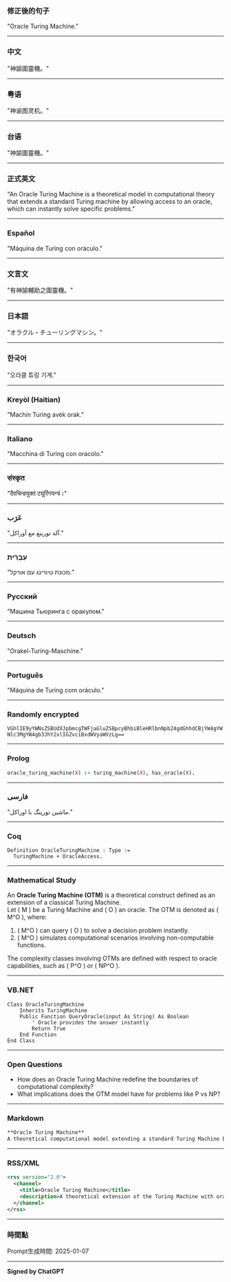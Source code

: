 ### 修正後的句子  
"Oracle Turing Machine."  

---

### 中文  
"神諭圖靈機。"  

---

### 粤语  
"神谕图灵机。"  

---

### 台语  
"神諭圖靈機。"  

---

### 正式英文  
"An Oracle Turing Machine is a theoretical model in computational theory that extends a standard Turing machine by allowing access to an oracle, which can instantly solve specific problems."  

---

### Español  
"Máquina de Turing con oráculo."  

---

### 文言文  
"有神諭輔助之圖靈機。"  

---

### 日本語  
"オラクル・チューリングマシン。"  

---

### 한국어  
"오라클 튜링 기계."  

---

### Kreyòl (Haitian)  
"Machin Turing avèk orak."  

---

### Italiano  
"Macchina di Turing con oracolo."  

---

### संस्कृत  
"दैवचिन्हयुक्तं ट्यूरिंगयन्त्रं।"  

---

### عَرَب  
"آلة تورينغ مع أوراكل."  

---

### עִבְרִית  
"מכונת טיורינג עם אורקל."  

---

### Русский  
"Машина Тьюринга с оракулом."  

---

### Deutsch  
"Orakel-Turing-Maschine."  

---

### Português  
"Máquina de Turing com oráculo."  

---

### Randomly encrypted  
`VGhlIE9yYWNsZSBUdXJpbmcgTWFjaGluZSBpcyBhbiBleHRlbnNpb24gdGhhdCBjYW4gYWNlc3MgYW4gb3JhY2xlIGZvciBxdWVyaWVzLg==`  

---

### Prolog  
```prolog
oracle_turing_machine(X) :- turing_machine(X), has_oracle(X).
```  

---

### فارسی  
"ماشین تورینگ با اوراکل."  

---

### Coq  
```coq
Definition OracleTuringMachine : Type := 
  TuringMachine + OracleAccess.
```  

---

### Mathematical Study  
An **Oracle Turing Machine (OTM)** is a theoretical construct defined as an extension of a classical Turing Machine.  
Let \( M \) be a Turing Machine and \( O \) an oracle. The OTM is denoted as \( M^O \), where:  
1. \( M^O \) can query \( O \) to solve a decision problem instantly.
2. \( M^O \) simulates computational scenarios involving non-computable functions.  

The complexity classes involving OTMs are defined with respect to oracle capabilities, such as \( P^O \) or \( NP^O \).  

---

### VB.NET  
```vbnet
Class OracleTuringMachine
    Inherits TuringMachine
    Public Function QueryOracle(input As String) As Boolean
        ' Oracle provides the answer instantly
        Return True
    End Function
End Class
```  

---

### Open Questions  
- How does an Oracle Turing Machine redefine the boundaries of computational complexity?  
- What implications does the OTM model have for problems like P vs NP?  

---

### Markdown  
```markdown
**Oracle Turing Machine**  
A theoretical computational model extending a standard Turing Machine by granting access to an oracle.
```

---

### RSS/XML  
```xml
<rss version="2.0">
  <channel>
    <title>Oracle Turing Machine</title>
    <description>A theoretical extension of the Turing Machine with oracle access.</description>
  </channel>
</rss>
```

---

### 時間點  
Prompt生成時間: 2025-01-07  

---

**Signed by ChatGPT**
